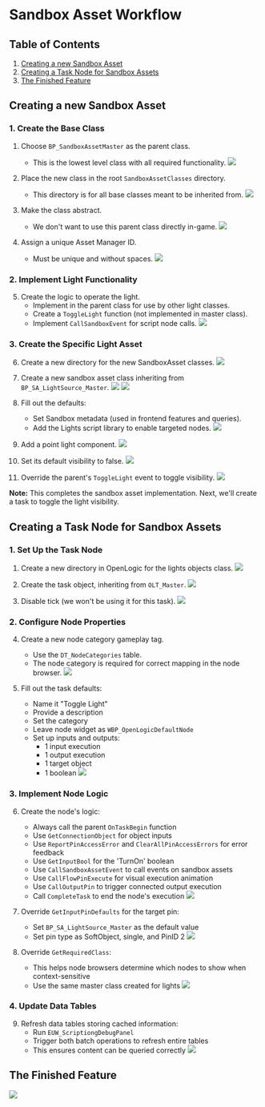 # Sandbox Asset Workflow

## Table of Contents

1. [Creating a new Sandbox Asset](#creating-a-new-sandbox-asset)
2. [Creating a Task Node for Sandbox Assets](#creating-a-task-node-for-sandbox-assets)
3. [The Finished Feature](#the-finished-feature)

## Creating a new Sandbox Asset

### 1. Create the Base Class

1. Choose `BP_SandboxAssetMaster` as the parent class.
   - This is the lowest level class with all required functionality.
   ![](/1_SAWF.webp)

2. Place the new class in the root `SandboxAssetClasses` directory.
   - This directory is for all base classes meant to be inherited from.
   ![](/2_SAWF.webp)

3. Make the class abstract.
   - We don't want to use this parent class directly in-game.
   ![](/3_SAWF.png)

4. Assign a unique Asset Manager ID.
   - Must be unique and without spaces.
   ![](/4_SAWF.png)

### 2. Implement Light Functionality

5. Create the logic to operate the light.
   - Implement in the parent class for use by other light classes.
   - Create a `ToggleLight` function (not implemented in master class).
   - Implement `CallSandboxEvent` for script node calls.
   ![](/5_SAWF.png)

### 3. Create the Specific Light Asset

6. Create a new directory for the new SandboxAsset classes.
   ![](/6_SAWF.png)

7. Create a new sandbox asset class inheriting from `BP_SA_LightSource_Master`.
   ![](/7_SAWF.png)
   ![](/8_SAWF.png)

8. Fill out the defaults:
   - Set Sandbox metadata (used in frontend features and queries).
   - Add the Lights script library to enable targeted nodes.
   ![](/9_SAWF.png)

9. Add a point light component.
   ![](/10_SAWF.png)

10. Set its default visibility to false.
    ![](/11_SAWF.png)

11. Override the parent's `ToggleLight` event to toggle visibility.
    ![](/12_SAWF.png)

**Note:** This completes the sandbox asset implementation. Next, we'll create a task to toggle the light visibility.

## Creating a Task Node for Sandbox Assets

### 1. Set Up the Task Node

1. Create a new directory in OpenLogic for the lights objects class.
   ![](/13_SAWF.png)

2. Create the task object, inheriting from `OLT_Master`.
   ![](/14_SAWF.png)

3. Disable tick (we won't be using it for this task).
   ![](/15_SAWF.png)

### 2. Configure Node Properties

4. Create a new node category gameplay tag.
   - Use the `DT_NodeCategories` table.
   - The node category is required for correct mapping in the node browser.
   ![](/16_SAWF.png)

5. Fill out the task defaults:
   - Name it "Toggle Light"
   - Provide a description
   - Set the category
   - Leave node widget as `WBP_OpenLogicDefaultNode`
   - Set up inputs and outputs:
     - 1 input execution
     - 1 output execution
     - 1 target object
     - 1 boolean
   ![](/17_SAWF.png)

### 3. Implement Node Logic

6. Create the node's logic:
   - Always call the parent `OnTaskBegin` function
   - Use `GetConnectionObject` for object inputs
   - Use `ReportPinAccessError` and `ClearAllPinAccessErrors` for error feedback
   - Use `GetInputBool` for the 'TurnOn' boolean
   - Use `CallSandboxAssetEvent` to call events on sandbox assets
   - Use `CallFlowPinExecute` for visual execution animation
   - Use `CallOutputPin` to trigger connected output execution
   - Call `CompleteTask` to end the node's execution
   ![](/18_SAWF.png)

7. Override `GetInputPinDefaults` for the target pin:
   - Set `BP_SA_LightSource_Master` as the default value
   - Set pin type as SoftObject, single, and PinID 2
   ![](/19_SAWF.png)

8. Override `GetRequiredClass`:
   - This helps node browsers determine which nodes to show when context-sensitive
   - Use the same master class created for lights
   ![](/20_SAWF.png)

### 4. Update Data Tables

9. Refresh data tables storing cached information:
   - Run `EUW_ScriptiongDebugPanel`
   - Trigger both batch operations to refresh entire tables
   - This ensures content can be queried correctly
   ![](/21_SAWF.png)

## The Finished Feature

![](/Sandbox_Light_Script.gif)